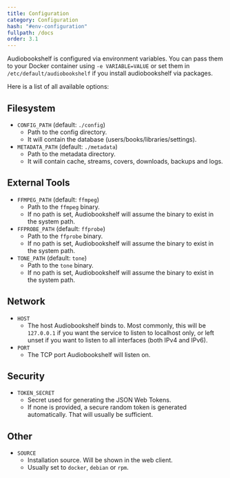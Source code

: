 ```yaml
---
title: Configuration
category: Configuration
hash: "#env-configuration"
fullpath: /docs
order: 3.1
---
```


Audiobookshelf is configured via environment variables.
You can pass them to your Docker container using `-e VARIABLE=VALUE`
or set them in `/etc/default/audiobookshelf` if you install audiobookshelf via packages.

Here is a list of all available options:

## Filesystem

- `CONFIG_PATH` (default: `./config`)
  - Path to the config directory.
  - It will contain the database (users/books/libraries/settings).
- `METADATA_PATH` (default: `./metadata`)
  - Path to the metadata directory.
  - It will contain cache, streams, covers, downloads, backups and logs.

## External Tools

- `FFMPEG_PATH` (default: `ffmpeg`)
  - Path to the `ffmpeg` binary.
  - If no path is set, Audiobookshelf will assume the binary to exist in the system path.
- `FFPROBE_PATH` (default: `ffprobe`)
  - Path to the `ffprobe` binary.
  - If no path is set, Audiobookshelf will assume the binary to exist in the system path.
- `TONE_PATH` (default: `tone`)
  - Path to the `tone` binary.
  - If no path is set, Audiobookshelf will assume the binary to exist in the system path.

## Network

- `HOST`
  - The host Audiobookshelf binds to.
    Most commonly, this will be `127.0.0.1` if you want the service to listen to localhost only,
    or left unset if you want to listen to all interfaces (both IPv4 and IPv6).
- `PORT`
  - The TCP port Audiobookshelf will listen on.

## Security

- `TOKEN_SECRET`
  - Secret used for generating the JSON Web Tokens.
  - If none is provided, a secure random token is generated automatically.
    That will usually be sufficient.

## Other

- `SOURCE`
  - Installation source. Will be shown in the web client.
  - Usually set to `docker`, `debian` or `rpm`.
